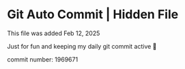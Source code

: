 # Git Auto Commit | Hidden File

This file was added Feb 12, 2025

Just for fun and keeping my daily git commit active 🤪

commit number: 1969671
